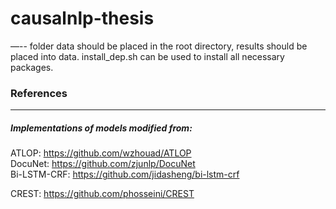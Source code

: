 # causalnlp-thesis
—--
folder data should be placed in the root directory, results should be placed into data. install_dep.sh can be used to install all necessary packages. <br>


### References
---
##### Implementations of models modified from:
ATLOP: https://github.com/wzhouad/ATLOP <br>
DocuNet: https://github.com/zjunlp/DocuNet <br>
Bi-LSTM-CRF: https://github.com/jidasheng/bi-lstm-crf <br>

CREST: https://github.com/phosseini/CREST <br>
